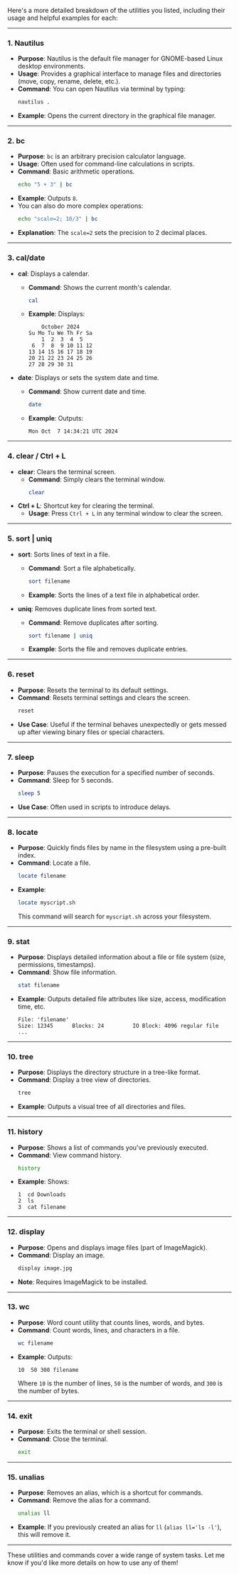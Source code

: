 Here's a more detailed breakdown of the utilities you listed, including their usage and helpful examples for each:

---

### **1. Nautilus**
   - **Purpose**: Nautilus is the default file manager for GNOME-based Linux desktop environments.
   - **Usage**: Provides a graphical interface to manage files and directories (move, copy, rename, delete, etc.).
   - **Command**: You can open Nautilus via terminal by typing:
     ```bash
     nautilus .
     ```
   - **Example**: Opens the current directory in the graphical file manager.

---

### **2. bc**
   - **Purpose**: `bc` is an arbitrary precision calculator language.
   - **Usage**: Often used for command-line calculations in scripts.
   - **Command**: Basic arithmetic operations.
     ```bash
     echo "5 + 3" | bc
     ```
   - **Example**: Outputs `8`.
   - You can also do more complex operations:
     ```bash
     echo "scale=2; 10/3" | bc
     ```
   - **Explanation**: The `scale=2` sets the precision to 2 decimal places.

---

### **3. cal/date**
   - **cal**: Displays a calendar.
     - **Command**: Shows the current month's calendar.
       ```bash
       cal
       ```
     - **Example**: Displays:
       ```
           October 2024      
       Su Mo Tu We Th Fr Sa  
           1  2  3  4  5  
        6  7  8  9 10 11 12
       13 14 15 16 17 18 19
       20 21 22 23 24 25 26
       27 28 29 30 31 
       ```

   - **date**: Displays or sets the system date and time.
     - **Command**: Show current date and time.
       ```bash
       date
       ```
     - **Example**: Outputs:
       ```
       Mon Oct  7 14:34:21 UTC 2024
       ```

---

### **4. clear / Ctrl + L**
   - **clear**: Clears the terminal screen.
     - **Command**: Simply clears the terminal window.
       ```bash
       clear
       ```
   - **Ctrl + L**: Shortcut key for clearing the terminal.
     - **Usage**: Press `Ctrl + L` in any terminal window to clear the screen.

---

### **5. sort | uniq**
   - **sort**: Sorts lines of text in a file.
     - **Command**: Sort a file alphabetically.
       ```bash
       sort filename
       ```
     - **Example**: Sorts the lines of a text file in alphabetical order.

   - **uniq**: Removes duplicate lines from sorted text.
     - **Command**: Remove duplicates after sorting.
       ```bash
       sort filename | uniq
       ```
     - **Example**: Sorts the file and removes duplicate entries.

---

### **6. reset**
   - **Purpose**: Resets the terminal to its default settings.
   - **Command**: Resets terminal settings and clears the screen.
     ```bash
     reset
     ```
   - **Use Case**: Useful if the terminal behaves unexpectedly or gets messed up after viewing binary files or special characters.

---

### **7. sleep**
   - **Purpose**: Pauses the execution for a specified number of seconds.
   - **Command**: Sleep for 5 seconds.
     ```bash
     sleep 5
     ```
   - **Use Case**: Often used in scripts to introduce delays.

---

### **8. locate**
   - **Purpose**: Quickly finds files by name in the filesystem using a pre-built index.
   - **Command**: Locate a file.
     ```bash
     locate filename
     ```
   - **Example**: 
     ```bash
     locate myscript.sh
     ```
     This command will search for `myscript.sh` across your filesystem.

---

### **9. stat**
   - **Purpose**: Displays detailed information about a file or file system (size, permissions, timestamps).
   - **Command**: Show file information.
     ```bash
     stat filename
     ```
   - **Example**: Outputs detailed file attributes like size, access, modification time, etc.
     ```
     File: 'filename'
     Size: 12345      Blocks: 24         IO Block: 4096 regular file
     ...
     ```

---

### **10. tree**
   - **Purpose**: Displays the directory structure in a tree-like format.
   - **Command**: Display a tree view of directories.
     ```bash
     tree
     ```
   - **Example**: Outputs a visual tree of all directories and files.

---

### **11. history**
   - **Purpose**: Shows a list of commands you've previously executed.
   - **Command**: View command history.
     ```bash
     history
     ```
   - **Example**: Shows:
     ```
     1  cd Downloads
     2  ls
     3  cat filename
     ```

---

### **12. display**
   - **Purpose**: Opens and displays image files (part of ImageMagick).
   - **Command**: Display an image.
     ```bash
     display image.jpg
     ```
   - **Note**: Requires ImageMagick to be installed.

---

### **13. wc**
   - **Purpose**: Word count utility that counts lines, words, and bytes.
   - **Command**: Count words, lines, and characters in a file.
     ```bash
     wc filename
     ```
   - **Example**: Outputs:
     ```
     10  50 300 filename
     ```
     Where `10` is the number of lines, `50` is the number of words, and `300` is the number of bytes.

---

### **14. exit**
   - **Purpose**: Exits the terminal or shell session.
   - **Command**: Close the terminal.
     ```bash
     exit
     ```

---

### **15. unalias**
   - **Purpose**: Removes an alias, which is a shortcut for commands.
   - **Command**: Remove the alias for a command.
     ```bash
     unalias ll
     ```
   - **Example**: If you previously created an alias for `ll` (`alias ll='ls -l'`), this will remove it.

---

These utilities and commands cover a wide range of system tasks. Let me know if you'd like more details on how to use any of them!